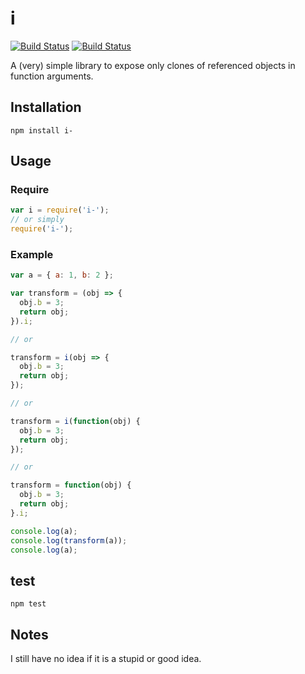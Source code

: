 # i
[![Build Status](https://travis-ci.org/MD4/i.svg?branch=master)](https://travis-ci.org/MD4/i)
[![Build Status](https://david-dm.org/MD4/i.svg)](https://david-dm.org/MD4/i)

A (very) simple library to expose only clones of referenced objects in function arguments.

## Installation

```npm install i-```

## Usage

### Require

```javascript
var i = require('i-');
// or simply
require('i-');
```

### Example

```javascript
var a = { a: 1, b: 2 };

var transform = (obj => {
  obj.b = 3;
  return obj;
}).i;

// or

transform = i(obj => {
  obj.b = 3;
  return obj;
});

// or

transform = i(function(obj) {
  obj.b = 3;
  return obj;
});

// or

transform = function(obj) {
  obj.b = 3;
  return obj;
}.i;

console.log(a);
console.log(transform(a));
console.log(a);
```

## test
```npm test```

## Notes

I still have no idea if it is a stupid or good idea.
